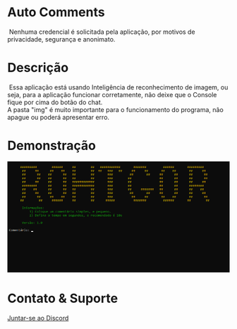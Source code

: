 # Auto Comments
&nbsp;Nenhuma credencial é solicitada pela aplicação, por motivos de privacidade, segurança e anonimato. <br>

# Descrição
&nbsp;Essa aplicação está usando Inteligência de reconhecimento de imagem, ou seja, para a aplicação funcionar
corretamente, não deixe que o Console fique por cima do botão do chat. <br>
A pasta "img" é muito importante para o funcionamento do programa, não apague ou poderá apresentar erro.

# Demonstração
![alt text](img/Screenshot_1.png)

# Contato & Suporte
<a href="https://discord.gg/CHsnjZB3Ec">Juntar-se ao Discord</p>
